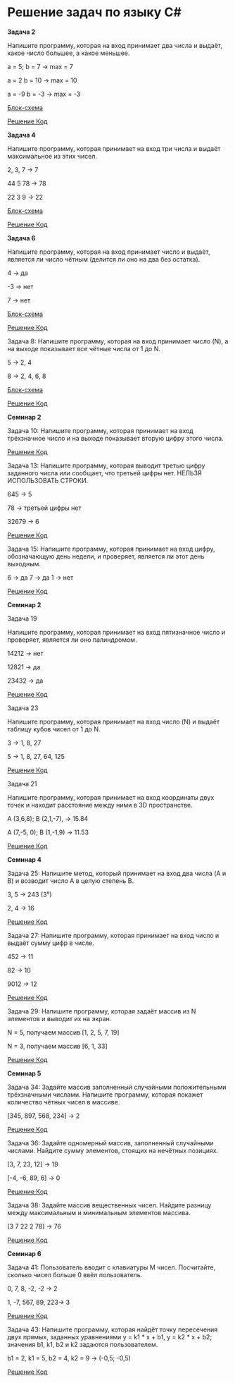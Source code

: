 # Решение задач по языку C#
**Задача 2**

 Напишите программу, которая на вход принимает два числа и выдаёт, какое число большее, а какое меньшее.

a = 5; b = 7 -> max = 7

a = 2 b = 10 -> max = 10

a = -9 b = -3 -> max = -3

[Блок-схема](https://github.com/Serggsv8/HomeWork/blob/main/EX001/temp1.drawio.png)

[Решение Код](https://github.com/Serggsv8/HomeWork/blob/main/EX001/Program.cs)

**Задача 4**

Напишите программу, которая принимает на вход три числа и выдаёт максимальное из этих чисел.

2, 3, 7 -> 7

44 5 78 -> 78

22 3 9 -> 22

[Блок-схема](https://github.com/Serggsv8/HomeWork/blob/main/EX002/temp4.drawio.png)

[Решение Код](https://github.com/Serggsv8/HomeWork/blob/main/EX002/Program.cs)

**Задача 6**

 Напишите программу, которая на вход принимает число и выдаёт, является ли число чётным (делится ли оно на два без остатка).

4 -> да

-3 -> нет

7 -> нет

[Блок-схема](https://github.com/Serggsv8/HomeWork/blob/main/EX003/temp6.drawio.png)

[Решение Код](https://github.com/Serggsv8/HomeWork/blob/main/EX003/Program.cs)

Задача 8: Напишите программу, которая на вход принимает число (N), а на выходе показывает все чётные числа от 1 до N.

5 -> 2, 4

8 -> 2, 4, 6, 8

[Блок-схема](https://github.com/Serggsv8/HomeWork/blob/main/EX004/temp8.drawio.png)

[Решение Код](https://github.com/Serggsv8/HomeWork/blob/main/EX004/Program.cs)


**Семинар 2**

Задача 10: Напишите программу, которая принимает на вход трёхзначное число и на выходе показывает вторую цифру этого числа.

[Решение Код](https://github.com/Serggsv8/HomeWork/blob/main/EX005/Program.cs)

Задача 13: Напишите программу, которая выводит третью цифру заданного числа или сообщает, что третьей цифры нет.
НЕЛЬЗЯ ИСПОЛЬЗОВАТЬ СТРОКИ.

645 -> 5

78 -> третьей цифры нет

32679 -> 6

[Решение Код](https://github.com/Serggsv8/HomeWork/blob/main/EX006/Program.cs)

Задача 15: Напишите программу, которая принимает на вход цифру, обозначающую день недели,
и проверяет, является ли этот день выходным.

6 -> да
7 -> да
1 -> нет

[Решение Код](https://github.com/Serggsv8/HomeWork/blob/main/EX007/Program.cs)

**Семинар 2**

Задача 19

Напишите программу, которая принимает на вход пятизначное число и проверяет, является ли оно палиндромом.

14212 -> нет

12821 -> да

23432 -> да

[Решение Код](https://github.com/Serggsv8/HomeWork/blob/main/Seminar3/EX001/Program.cs)

Задача 23

Напишите программу, которая принимает на вход число (N) и выдаёт таблицу кубов чисел от 1 до N.

3 -> 1, 8, 27

5 -> 1, 8, 27, 64, 125

[Решение Код](https://github.com/Serggsv8/HomeWork/blob/main/Seminar3/EX002/Program.cs)

 Задача 21

Напишите программу, которая принимает на вход координаты двух точек и находит расстояние между ними в 3D пространстве.

A (3,6,8); B (2,1,-7), -> 15.84

A (7,-5, 0); B (1,-1,9) -> 11.53

[Решение Код](https://github.com/Serggsv8/HomeWork/blob/main/Seminar3/EX003/Program.cs)

**Семинар 4**
   
   Задача 25: Напишите метод, который принимает на вход два числа (A и B) и возводит число A в целую степень B.

 3, 5 -> 243 (3⁵)

 2, 4 -> 16

[Решение Код](https://github.com/Serggsv8/HomeWork/blob/main/Seminar4/EX001/Program.cs)

Задача 27: Напишите программу, которая принимает на вход число и выдаёт сумму цифр в числе.

452 -> 11

82 -> 10

9012 -> 12

[Решение Код](https://github.com/Serggsv8/HomeWork/blob/main/Seminar4/EX002/Program.cs)

Задача 29: Напишите программу, которая задаёт массив из N элементов и выводит их на экран.

N = 5, получаем массив [1, 2, 5, 7, 19]

N = 3, получаем массив [6, 1, 33]

[Решение Код](https://github.com/Serggsv8/HomeWork/blob/main/Seminar4/EX003/Program.cs)

**Семинар 5**

Задача 34: Задайте массив заполненный случайными положительными трёхзначными числами. Напишите программу, которая покажет количество чётных чисел в массиве.

[345, 897, 568, 234] -> 2

[Решение Код](https://github.com/Serggsv8/HomeWork/blob/main/Seminar5/EX001/Program.cs)

Задача 36: Задайте одномерный массив, заполненный случайными числами. Найдите сумму элементов, стоящих на нечётных позициях.

[3, 7, 23, 12] -> 19

[-4, -6, 89, 6] -> 0

[Решение Код](https://github.com/Serggsv8/HomeWork/blob/main/Seminar5/EX002/Program.cs)

Задача 38: Задайте массив вещественных чисел. Найдите разницу между максимальным и минимальным элементов массива.

[3 7 22 2 78] -> 76

[Решение Код](https://github.com/Serggsv8/HomeWork/blob/main/Seminar5/EX003/Program.cs)

**Семинар 6**

Задача 41: Пользователь вводит с клавиатуры M чисел. Посчитайте, сколько чисел больше 0 ввёл пользователь.

0, 7, 8, -2, -2 -> 2

1, -7, 567, 89, 223-> 3

[Решение Код](https://github.com/Serggsv8/HomeWork/blob/main/Seminar6/EX001/Program.cs)

Задача 43: Напишите программу, которая найдёт точку пересечения двух прямых, заданных уравнениями y = k1 * x + b1, y = k2 * x + b2; значения b1, k1, b2 и k2 задаются пользователем.

b1 = 2, k1 = 5, b2 = 4, k2 = 9 -> (-0,5; -0,5)

[Решение Код](https://github.com/Serggsv8/HomeWork/blob/main/Seminar6/EX002/Program.cs)